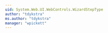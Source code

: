 ```yaml
---
uid: System.Web.UI.WebControls.WizardStepType
author: "tdykstra"
ms.author: "tdykstra"
manager: "wpickett"
---
```

